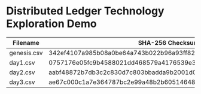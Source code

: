 # Distributed Ledger Technology Exploration Demo

| Filename    | SHA-256 Checksum                                                 |
|-------------|------------------------------------------------------------------|
| genesis.csv | 342ef4107a985b08a0be64a743b022b96a93ff825de830426025b92cbacce74a |
| day1.csv    | 0757176e05fc9b4588021dd468579a4176539e3c637fe44e0f7b32328d48dfc0 |
| day2.csv    | aabf48872b7db3c2c830d7c803bbadda9b2001d0a307602113f56c137d8c11fc |
| day3.csv    | ae67c000c1a7e364787bc2e99a48b2b6051464872316659df48633875856df07 |
